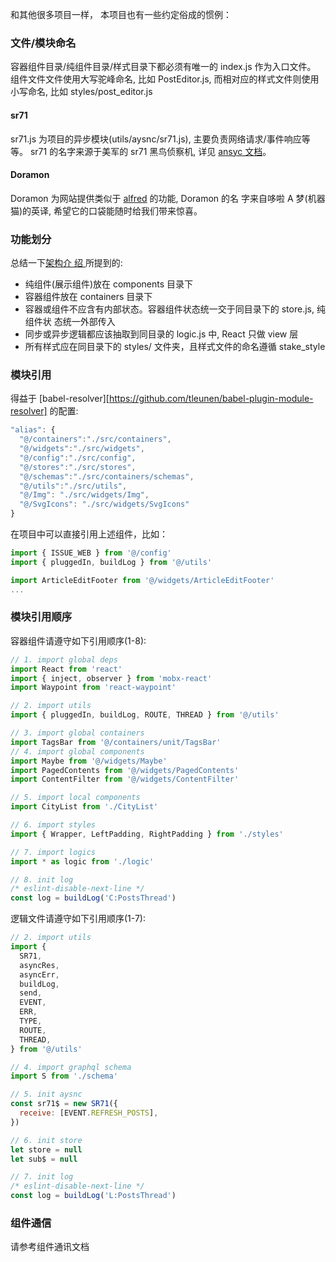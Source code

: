 和其他很多项目一样， 本项目也有一些约定俗成的惯例：

### 文件/模块命名

容器组件目录/纯组件目录/样式目录下都必须有唯一的 index.js 作为入口文件。
组件文件文件使用大写驼峰命名, 比如 PostEditor.js, 而相对应的样式文件则使用小写命名, 比如 styles/post_editor.js

#### sr71

sr71.js 为项目的异步模块(utils/aysnc/sr71.js), 主要负责网络请求/事件响应等等。
sr71 的名字来源于美军的 sr71 黑鸟侦察机, 详见 [ansyc 文档](https://github.com/coderplanets/coderplanets_web/blob/docs/docs/js/async.zh-CN.md)。

#### Doramon

Doramon 为网站提供类似于 [alfred](https://www.alfredapp.com/) 的功能, Doramon 的名
字来自哆啦 A 梦(机器猫)的英译, 希望它的口袋能随时给我们带来惊喜。

### 功能划分

总结一下[架构介
绍
](https://github.com/coderplanets/coderplanets_web/blob/docs/docs/architecture/intro.zh-CN.md)
所提到的:

- 纯组件(展示组件)放在 components 目录下
- 容器组件放在 containers 目录下
- 容器或组件不应含有内部状态。容器组件状态统一交于同目录下的 store.js, 纯组件状
  态统一外部传入
- 同步或异步逻辑都应该抽取到同目录的 logic.js 中, React 只做 view 层
- 所有样式应在同目录下的 styles/ 文件夹，且样式文件的命名遵循 stake_style

### 模块引用

得益于 [babel-resolver][https://github.com/tleunen/babel-plugin-module-resolver] 的配置:

```js
"alias": {
  "@/containers":"./src/containers",
  "@/widgets":"./src/widgets",
  "@/config":"./src/config",
  "@/stores":"./src/stores",
  "@/schemas":"./src/containers/schemas",
  "@/utils":"./src/utils",
  "@/Img": "./src/widgets/Img",
  "@/SvgIcons": "./src/widgets/SvgIcons"
}
```

在项目中可以直接引用上述组件，比如：

```js
import { ISSUE_WEB } from '@/config'
import { pluggedIn, buildLog } from '@/utils'

import ArticleEditFooter from '@/widgets/ArticleEditFooter'
...
```

### 模块引用顺序

容器组件请遵守如下引用顺序(1-8):

```js
// 1. import global deps
import React from 'react'
import { inject, observer } from 'mobx-react'
import Waypoint from 'react-waypoint'

// 2. import utils
import { pluggedIn, buildLog, ROUTE, THREAD } from '@/utils'

// 3. import global containers
import TagsBar from '@/containers/unit/TagsBar'
// 4. import global components
import Maybe from '@/widgets/Maybe'
import PagedContents from '@/widgets/PagedContents'
import ContentFilter from '@/widgets/ContentFilter'

// 5. import local components
import CityList from './CityList'

// 6. import styles
import { Wrapper, LeftPadding, RightPadding } from './styles'

// 7. import logics
import * as logic from './logic'

// 8. init log
/* eslint-disable-next-line */
const log = buildLog('C:PostsThread')
```

逻辑文件请遵守如下引用顺序(1-7):

```js
// 2. import utils
import {
  SR71,
  asyncRes,
  asyncErr,
  buildLog,
  send,
  EVENT,
  ERR,
  TYPE,
  ROUTE,
  THREAD,
} from '@/utils'

// 4. import graphql schema
import S from './schema'

// 5. init aysnc
const sr71$ = new SR71({
  receive: [EVENT.REFRESH_POSTS],
})

// 6. init store
let store = null
let sub$ = null

// 7. init log
/* eslint-disable-next-line */
const log = buildLog('L:PostsThread')
```

### 组件通信

请参考组件通讯文档

